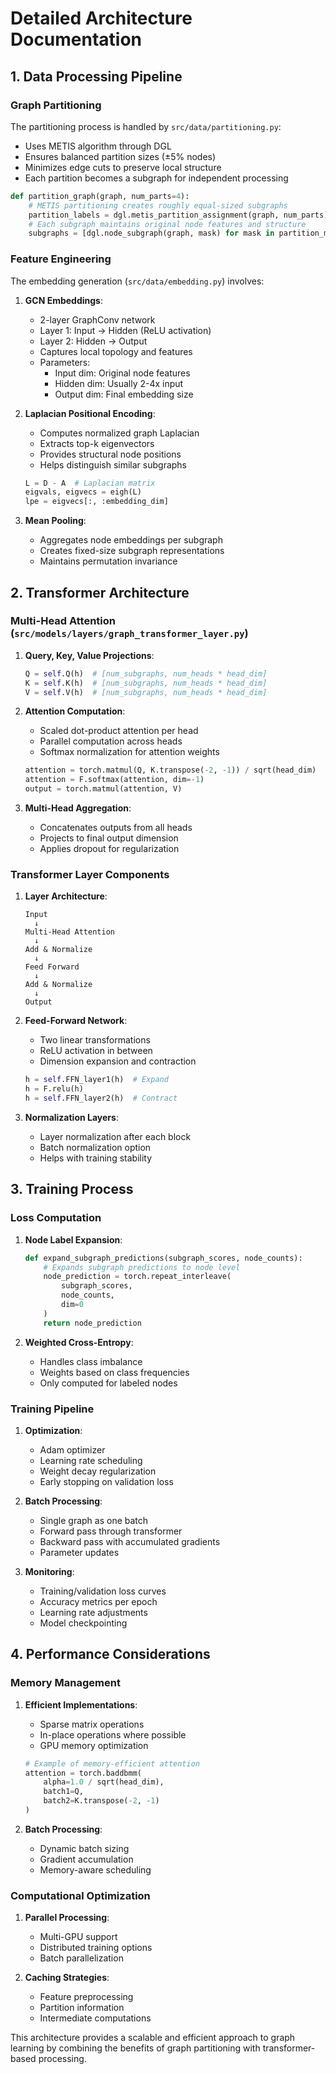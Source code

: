 
# Detailed Architecture Documentation

## 1. Data Processing Pipeline

### Graph Partitioning
The partitioning process is handled by `src/data/partitioning.py`:
- Uses METIS algorithm through DGL
- Ensures balanced partition sizes (±5% nodes)
- Minimizes edge cuts to preserve local structure
- Each partition becomes a subgraph for independent processing

```python
def partition_graph(graph, num_parts=4):
    # METIS partitioning creates roughly equal-sized subgraphs
    partition_labels = dgl.metis_partition_assignment(graph, num_parts)
    # Each subgraph maintains original node features and structure
    subgraphs = [dgl.node_subgraph(graph, mask) for mask in partition_masks]
```

### Feature Engineering

The embedding generation (`src/data/embedding.py`) involves:

1. **GCN Embeddings**:
   - 2-layer GraphConv network
   - Layer 1: Input → Hidden (ReLU activation)
   - Layer 2: Hidden → Output
   - Captures local topology and features
   - Parameters:
     - Input dim: Original node features
     - Hidden dim: Usually 2-4x input
     - Output dim: Final embedding size

2. **Laplacian Positional Encoding**:
   - Computes normalized graph Laplacian
   - Extracts top-k eigenvectors
   - Provides structural node positions
   - Helps distinguish similar subgraphs
   ```python
   L = D - A  # Laplacian matrix
   eigvals, eigvecs = eigh(L)
   lpe = eigvecs[:, :embedding_dim]
   ```

3. **Mean Pooling**:
   - Aggregates node embeddings per subgraph
   - Creates fixed-size subgraph representations
   - Maintains permutation invariance

## 2. Transformer Architecture

### Multi-Head Attention (`src/models/layers/graph_transformer_layer.py`)

1. **Query, Key, Value Projections**:
   ```python
   Q = self.Q(h)  # [num_subgraphs, num_heads * head_dim]
   K = self.K(h)  # [num_subgraphs, num_heads * head_dim]
   V = self.V(h)  # [num_subgraphs, num_heads * head_dim]
   ```

2. **Attention Computation**:
   - Scaled dot-product attention per head
   - Parallel computation across heads
   - Softmax normalization for attention weights
   ```python
   attention = torch.matmul(Q, K.transpose(-2, -1)) / sqrt(head_dim)
   attention = F.softmax(attention, dim=-1)
   output = torch.matmul(attention, V)
   ```

3. **Multi-Head Aggregation**:
   - Concatenates outputs from all heads
   - Projects to final output dimension
   - Applies dropout for regularization

### Transformer Layer Components

1. **Layer Architecture**:
   ```
   Input
     ↓
   Multi-Head Attention
     ↓
   Add & Normalize
     ↓
   Feed Forward
     ↓
   Add & Normalize
     ↓
   Output
   ```

2. **Feed-Forward Network**:
   - Two linear transformations
   - ReLU activation in between
   - Dimension expansion and contraction
   ```python
   h = self.FFN_layer1(h)  # Expand
   h = F.relu(h)
   h = self.FFN_layer2(h)  # Contract
   ```

3. **Normalization Layers**:
   - Layer normalization after each block
   - Batch normalization option
   - Helps with training stability

## 3. Training Process

### Loss Computation

1. **Node Label Expansion**:
   ```python
   def expand_subgraph_predictions(subgraph_scores, node_counts):
       # Expands subgraph predictions to node level
       node_prediction = torch.repeat_interleave(
           subgraph_scores, 
           node_counts, 
           dim=0
       )
       return node_prediction
   ```

2. **Weighted Cross-Entropy**:
   - Handles class imbalance
   - Weights based on class frequencies
   - Only computed for labeled nodes

### Training Pipeline

1. **Optimization**:
   - Adam optimizer
   - Learning rate scheduling
   - Weight decay regularization
   - Early stopping on validation loss

2. **Batch Processing**:
   - Single graph as one batch
   - Forward pass through transformer
   - Backward pass with accumulated gradients
   - Parameter updates

3. **Monitoring**:
   - Training/validation loss curves
   - Accuracy metrics per epoch
   - Learning rate adjustments
   - Model checkpointing

## 4. Performance Considerations

### Memory Management

1. **Efficient Implementations**:
   - Sparse matrix operations
   - In-place operations where possible
   - GPU memory optimization
   ```python
   # Example of memory-efficient attention
   attention = torch.baddbmm(
       alpha=1.0 / sqrt(head_dim),
       batch1=Q,
       batch2=K.transpose(-2, -1)
   )
   ```

2. **Batch Processing**:
   - Dynamic batch sizing
   - Gradient accumulation
   - Memory-aware scheduling

### Computational Optimization

1. **Parallel Processing**:
   - Multi-GPU support
   - Distributed training options
   - Batch parallelization

2. **Caching Strategies**:
   - Feature preprocessing
   - Partition information
   - Intermediate computations

This architecture provides a scalable and efficient approach to graph learning by combining the benefits of graph partitioning with transformer-based processing.
